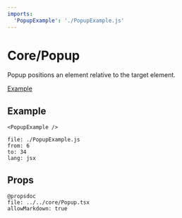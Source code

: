 ```yaml
---
imports:
  'PopupExample': './PopupExample.js'
---
```


# Core/Popup

Popup positions an element relative to the target element.

<a href="/demo/popup.html" target="_blank">Example</a>

## Example

```@render
<PopupExample />
```

```@source
file: ./PopupExample.js
from: 6
to: 34
lang: jsx
```

## Props

```
@propsdoc
file: ../../core/Popup.tsx
allowMarkdown: true
```

